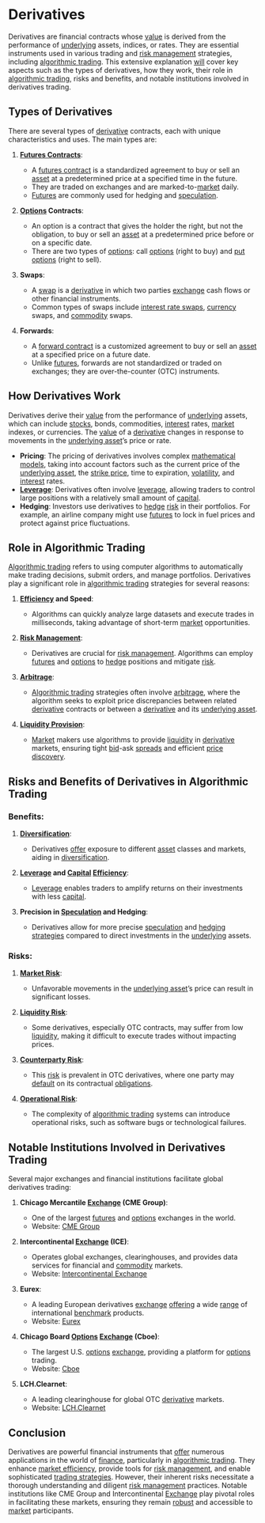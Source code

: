 # Derivatives

Derivatives are financial contracts whose [value](../v/value.md) is derived from the performance of [underlying](../u/underlying.md) assets, indices, or rates. They are essential instruments used in various trading and [risk management](../r/risk_management.md) strategies, including [algorithmic trading](../a/algorithmic_trading.md). This extensive explanation [will](../w/will.md) cover key aspects such as the types of derivatives, how they work, their role in [algorithmic trading](../a/algorithmic_trading.md), risks and benefits, and notable institutions involved in derivatives trading.

## Types of Derivatives

There are several types of [derivative](../d/derivative.md) contracts, each with unique characteristics and uses. The main types are:

1. **[Futures Contracts](../f/futures_contracts.md)**:
    - A [futures contract](../f/futures_contract.md) is a standardized agreement to buy or sell an [asset](../a/asset.md) at a predetermined price at a specified time in the future.
    - They are traded on exchanges and are marked-to-[market](../m/market.md) daily.
    - [Futures](../f/futures.md) are commonly used for hedging and [speculation](../s/speculation.md).

2. **[Options](../o/options.md) Contracts**:
    - An option is a contract that gives the holder the right, but not the obligation, to buy or sell an [asset](../a/asset.md) at a predetermined price before or on a specific date.
    - There are two types of [options](../o/options.md): call [options](../o/options.md) (right to buy) and [put options](../p/put_options.md) (right to sell).

3. **Swaps**:
    - A [swap](../s/swap.md) is a [derivative](../d/derivative.md) in which two parties [exchange](../e/exchange.md) cash flows or other financial instruments.
    - Common types of swaps include [interest rate swaps](../i/interest_rate_swaps.md), [currency](../c/currency.md) swaps, and [commodity](../c/commodity.md) swaps.

4. **Forwards**:
    - A [forward contract](../f/forward_contract.md) is a customized agreement to buy or sell an [asset](../a/asset.md) at a specified price on a future date.
    - Unlike [futures](../f/futures.md), forwards are not standardized or traded on exchanges; they are over-the-counter (OTC) instruments.

## How Derivatives Work

Derivatives derive their [value](../v/value.md) from the performance of [underlying](../u/underlying.md) assets, which can include [stocks](../s/stock.md), bonds, commodities, [interest](../i/interest.md) rates, [market](../m/market.md) indexes, or currencies. The [value](../v/value.md) of a [derivative](../d/derivative.md) changes in response to movements in the [underlying asset](../u/underlying_asset.md)’s price or rate.

- **Pricing**: The pricing of derivatives involves complex [mathematical models](../m/mathematical_models_in_trading.md), taking into account factors such as the current price of the [underlying asset](../u/underlying_asset.md), the [strike price](../s/strike_price.md), time to expiration, [volatility](../v/volatility.md), and [interest](../i/interest.md) rates.
- **[Leverage](../l/leverage.md)**: Derivatives often involve [leverage](../l/leverage.md), allowing traders to control large positions with a relatively small amount of [capital](../c/capital.md).
- **Hedging**: Investors use derivatives to [hedge](../h/hedge.md) [risk](../r/risk.md) in their portfolios. For example, an airline company might use [futures](../f/futures.md) to lock in fuel prices and protect against price fluctuations.

## Role in Algorithmic Trading

[Algorithmic trading](../a/algorithmic_trading.md) refers to using computer algorithms to automatically make trading decisions, submit orders, and manage portfolios. Derivatives play a significant role in [algorithmic trading](../a/algorithmic_trading.md) strategies for several reasons:

1. **[Efficiency](../e/efficiency.md) and Speed**:
    - Algorithms can quickly analyze large datasets and execute trades in milliseconds, taking advantage of short-term [market](../m/market.md) opportunities.

2. **[Risk Management](../r/risk_management.md)**:
    - Derivatives are crucial for [risk management](../r/risk_management.md). Algorithms can employ [futures](../f/futures.md) and [options](../o/options.md) to [hedge](../h/hedge.md) positions and mitigate [risk](../r/risk.md).

3. **[Arbitrage](../a/arbitrage.md)**:
    - [Algorithmic trading](../a/algorithmic_trading.md) strategies often involve [arbitrage](../a/arbitrage.md), where the algorithm seeks to exploit price discrepancies between related [derivative](../d/derivative.md) contracts or between a [derivative](../d/derivative.md) and its [underlying asset](../u/underlying_asset.md).

4. **[Liquidity Provision](../l/liquidity_provision.md)**:
    - [Market](../m/market.md) makers use algorithms to provide [liquidity](../l/liquidity.md) in [derivative](../d/derivative.md) markets, ensuring tight [bid](../b/bid.md)-ask [spreads](../s/spreads.md) and efficient [price discovery](../p/price_discovery.md).

## Risks and Benefits of Derivatives in Algorithmic Trading

### Benefits:

1. **[Diversification](../d/diversification.md)**:
    - Derivatives [offer](../o/offer.md) exposure to different [asset](../a/asset.md) classes and markets, aiding in [diversification](../d/diversification.md).

2. **[Leverage](../l/leverage.md) and [Capital](../c/capital.md) [Efficiency](../e/efficiency.md)**:
    - [Leverage](../l/leverage.md) enables traders to amplify returns on their investments with less [capital](../c/capital.md).

3. **Precision in [Speculation](../s/speculation.md) and Hedging**:
    - Derivatives allow for more precise [speculation](../s/speculation.md) and [hedging strategies](../h/hedging_strategies.md) compared to direct investments in the [underlying](../u/underlying.md) assets.

### Risks:

1. **[Market Risk](../m/market_risk.md)**:
    - Unfavorable movements in the [underlying asset](../u/underlying_asset.md)’s price can result in significant losses.

2. **[Liquidity Risk](../l/liquidity_risk.md)**:
    - Some derivatives, especially OTC contracts, may suffer from low [liquidity](../l/liquidity.md), making it difficult to execute trades without impacting prices.

3. **[Counterparty Risk](../c/counterparty_risk.md)**:
    - This [risk](../r/risk.md) is prevalent in OTC derivatives, where one party may [default](../d/default.md) on its contractual [obligations](../o/obligation.md).

4. **[Operational Risk](../o/operational_risk.md)**:
    - The complexity of [algorithmic trading](../a/algorithmic_trading.md) systems can introduce operational risks, such as software bugs or technological failures.

## Notable Institutions Involved in Derivatives Trading

Several major exchanges and financial institutions facilitate global derivatives trading:

1. **Chicago Mercantile [Exchange](../e/exchange.md) (CME Group)**:
    - One of the largest [futures](../f/futures.md) and [options](../o/options.md) exchanges in the world.
    - Website: [CME Group](https://www.cmegroup.com/)

2. **Intercontinental [Exchange](../e/exchange.md) (ICE)**:
    - Operates global exchanges, clearinghouses, and provides data services for financial and [commodity](../c/commodity.md) markets.
    - Website: [Intercontinental Exchange](https://www.theice.com/)

3. **Eurex**:
    - A leading European derivatives [exchange](../e/exchange.md) [offering](../o/offering.md) a wide [range](../r/range.md) of international [benchmark](../b/benchmark.md) products.
    - Website: [Eurex](https://www.eurex.com/)

4. **Chicago Board [Options](../o/options.md) [Exchange](../e/exchange.md) (Cboe)**:
    - The largest U.S. [options](../o/options.md) [exchange](../e/exchange.md), providing a platform for [options](../o/options.md) trading.
    - Website: [Cboe](https://www.cboe.com/)

5. **LCH.Clearnet**:
    - A leading clearinghouse for global OTC [derivative](../d/derivative.md) markets.
    - Website: [LCH.Clearnet](https://www.lch.com/)

## Conclusion

Derivatives are powerful financial instruments that [offer](../o/offer.md) numerous applications in the world of [finance](../f/finance.md), particularly in [algorithmic trading](../a/algorithmic_trading.md). They enhance [market efficiency](../m/market_efficiency.md), provide tools for [risk management](../r/risk_management.md), and enable sophisticated [trading strategies](../t/trading_strategies.md). However, their inherent risks necessitate a thorough understanding and diligent [risk management](../r/risk_management.md) practices. Notable institutions like CME Group and Intercontinental [Exchange](../e/exchange.md) play pivotal roles in facilitating these markets, ensuring they remain [robust](../r/robust.md) and accessible to [market](../m/market.md) participants.